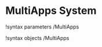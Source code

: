 <!-- MOOSE Documentation Stub: Remove this when content is added. -->

# MultiApps System
!syntax parameters /MultiApps

!syntax objects /MultiApps

